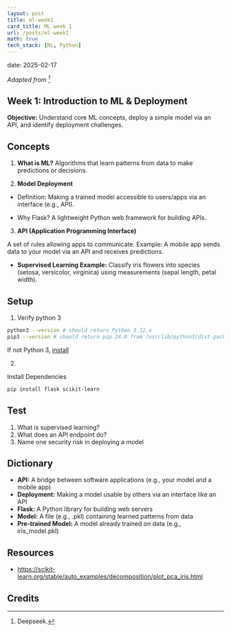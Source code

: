 ```yaml
---
layout: post
title: ml-week1
card_title: ML week 1
url: /posts/ml-week1
math: true
tech_stack: [ML, Python]
---
```


date: 2025-02-17

*Adapted from [^1]*

## Week 1: Introduction to ML & Deployment

**Objective:** Understand core ML concepts, deploy a simple model via an API, and identify deployment challenges.

## Concepts

1. **What is ML?** Algorithms that learn patterns from data to make predictions or decisions.

2. **Model Deployment**
- Definition: Making a trained model accessible to users/apps via an interface (e.g., API).

- Why Flask? A lightweight Python web framework for building APIs.

3. **API (Application Programming Interface)**

A set of rules allowing apps to communicate. Example: A mobile app sends data to your model via an API and receives predictions.


- **Supervised Learning Example:** Classify iris flowers into species (setosa, versicolor, virginica) using measurements (sepal length, petal width).


## Setup

1. Verify python 3
```bash
python3 --version # should return Python 3.12.x
pip3 --version # should return pip 24.0 from /usr/lib/python3/dist-packages/pip (python 3.12)
```
If not Python 3, [install](https://www.python.org/downloads/)

2. 

Install Dependencies
```bash
pip install flask scikit-learn
```

## Test

1. What is supervised learning?
2. What does an API endpoint do?
3. Name one security risk in deploying a model


## Dictionary
- **API:** A bridge between software applications (e.g., your model and a mobile app)
- **Deployment:** Making a model usable by others via an interface like an API
- **Flask:** A Python library for building web servers
- **Model:** A file (e.g., .pkl) containing learned patterns from data
- **Pre-trained Model:** A model already trained on data (e.g., iris_model.pkl)

## Resources
- https://scikit-learn.org/stable/auto_examples/decomposition/plot_pca_iris.html


## Credits

[^1]: Deepseek.
<!--Written by Jorge Porras (2025)-->